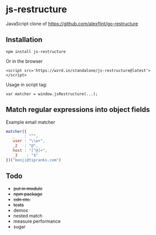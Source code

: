 # js-restructure
JavaScript clone of https://github.com/alexflint/go-restructure

## Installation

    npm install js-restructure

Or in the browser

    <script src='https://wzrd.in/standalone/js-restructure@latest'></script>

Usage in script tag:
    
    var matcher = window.jsRestructure(...);

## Match regular expressions into object fields

Example email matcher
```js
matcher({
   _    : "^",
   user : "\\w+",
   _2   : "@",
   host : "[^@]+",
   _3    : "$"
})("benji@tipranks.com")
```

## Todo

 - <s>put in module</s>
 - <s>npm package</s>
 - <s>cdn etc.</s>
 - <s>tests</s>
 - demos
 - nested match
 - measure performance
 - sugar

